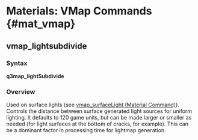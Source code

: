 # Materials: VMap Commands {#mat_vmap}
## vmap_lightsubdivide
### Syntax

**q3map_lightSubdivide <units>**

### Overview

Used on surface lights (see [vmap_surfaceLight (Material
Command)](vmap_surfaceLight)). Controls
the distance between surface generated light sources for uniform
lighting. It defaults to 120 game units, but can be made larger or
smaller as needed (for light surfaces at the bottom of cracks, for
example). This can be a dominant factor in processing time for lightmap
generation.